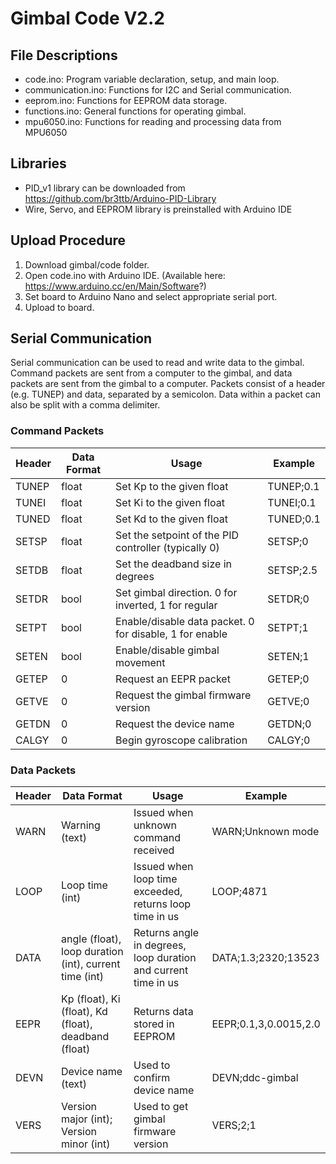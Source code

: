 # Gimbal Code V2.2 #

## File Descriptions ##
* code.ino: Program variable declaration, setup, and main loop.
* communication.ino: Functions for I2C and Serial communication.
* eeprom.ino: Functions for EEPROM data storage.
* functions.ino: General functions for operating gimbal.
* mpu6050.ino: Functions for reading and processing data from MPU6050

## Libraries ##
* PID_v1 library can be downloaded from https://github.com/br3ttb/Arduino-PID-Library
* Wire, Servo, and EEPROM library is preinstalled with Arduino IDE

## Upload Procedure ##
1. Download gimbal/code folder.
2. Open code.ino with Arduino IDE. (Available here: https://www.arduino.cc/en/Main/Software?)
3. Set board to Arduino Nano and select appropriate serial port.
4. Upload to board.

## Serial Communication ##
Serial communication can be used to read and write data to the gimbal. Command packets are sent from a computer to the gimbal, and data packets are sent from the gimbal to a computer.
Packets consist of a header (e.g. TUNEP) and data, separated by a semicolon. Data within a packet can also be split with a comma delimiter.

### Command Packets ###
Header | Data Format | Usage | Example
-------|-------------|-------|--------
TUNEP|float|Set Kp to the given float|TUNEP;0.1
TUNEI|float|Set Ki to the given float|TUNEI;0.1
TUNED|float|Set Kd to the given float|TUNED;0.1
SETSP|float|Set the setpoint of the PID controller (typically 0)|SETSP;0
SETDB|float|Set the deadband size in degrees|SETSP;2.5
SETDR|bool |Set gimbal direction. 0 for inverted, 1 for regular|SETDR;0
SETPT|bool |Enable/disable data packet. 0 for disable, 1 for enable|SETPT;1
SETEN|bool |Enable/disable gimbal movement|SETEN;1
GETEP|0    |Request an EEPR packet|GETEP;0
GETVE|0    |Request the gimbal firmware version|GETVE;0
GETDN|0    |Request the device name|GETDN;0
CALGY|0    |Begin gyroscope calibration|CALGY;0

### Data Packets ###
Header | Data Format | Usage | Example
-------|-------------|-------|--------
WARN|Warning (text)|Issued when unknown command received | WARN;Unknown mode
LOOP|Loop time (int)|Issued when loop time exceeded, returns loop time in us | LOOP;4871
DATA|angle (float), loop duration (int), current time (int)|Returns angle in degrees, loop duration and current time in us | DATA;1.3;2320;13523
EEPR|Kp (float), Ki (float), Kd (float), deadband (float)|Returns data stored in EEPROM|EEPR;0.1,3,0.0015,2.0
DEVN|Device name  (text)|Used to confirm device name|DEVN;ddc-gimbal
VERS|Version major (int); Version minor (int)|Used to get gimbal firmware version|VERS;2;1
